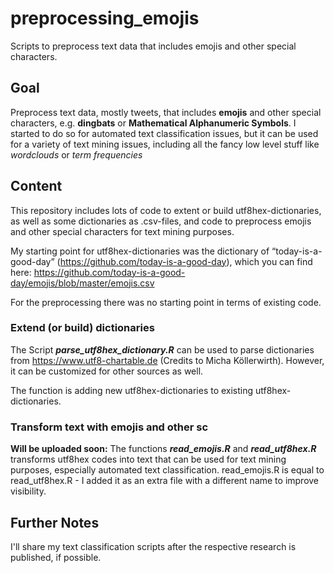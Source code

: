# preprocessing_emojis
Scripts to preprocess text data that includes emojis and other special characters.

## Goal
Preprocess text data, mostly tweets, that includes **emojis** and other special characters, e.g. **dingbats** or **Mathematical Alphanumeric Symbols**. I started to do so for automated text classification issues, but it can be used for a variety of text mining issues, including all the fancy low level stuff like *wordclouds* or *term frequencies*

## Content
This repository includes lots of code to extent or build utf8hex-dictionaries, as well as some dictionaries as .csv-files, and code to preprocess emojis and other special characters for text mining purposes.

My starting point for utf8hex-dictionaries was the dictionary of “today-is-a-good-day” (https://github.com/today-is-a-good-day), which you can find here: https://github.com/today-is-a-good-day/emojis/blob/master/emojis.csv

For the preprocessing there was no starting point in terms of existing code.

### Extend (or build) dictionaries
The Script ***parse_utf8hex_dictionary.R*** can be used to parse dictionaries from https://www.utf8-chartable.de (Credits to Micha Köllerwirth). However, it can be customized for other sources as well.

The function  is adding new utf8hex-dictionaries to existing utf8hex-dictionaries. 

### Transform text with emojis and other sc
**Will be uploaded soon:** The functions ***read_emojis.R*** and ***read_utf8hex.R*** transforms utf8hex codes into text that can be used for text mining purposes, especially automated text classification. read_emojis.R is equal to read_utf8hex.R - I added it as an extra file with a different name to improve visibility.

## Further Notes
I'll share my text classification scripts after the respective research is published, if possible.
